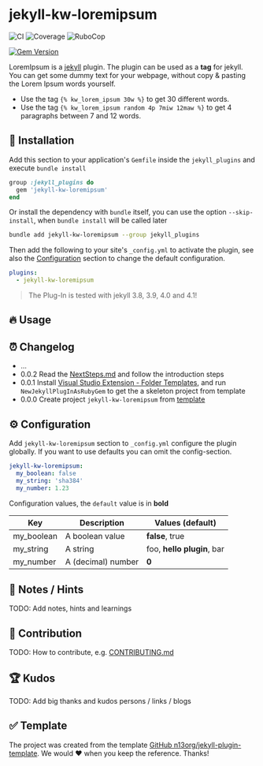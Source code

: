 # jekyll-kw-loremipsum

![CI](https://github.com/n13org/jekyll-kw-loremipsum/workflows/CI/badge.svg)
![Coverage](https://github.com/n13org/jekyll-kw-loremipsum/workflows/Coverage/badge.svg)
![RuboCop](https://github.com/n13org/jekyll-kw-loremipsum/workflows/RuboCop/badge.svg)

[![Gem Version](https://badge.fury.io/rb/jekyll-kw-loremipsum.svg)](https://badge.fury.io/rb/jekyll-kw-loremipsum)

LoremIpsum is a [jekyll][Jekyll Website] plugin. The plugin can be used as a **tag** for jekyll. You can get some dummy text for your webpage, without copy & pasting the Lorem Ipsum words yourself.

- Use the tag `{% kw_lorem_ipsum 30w %}` to get 30 different words.
- Use the tag `{% kw_lorem_ipsum random 4p 7miw 12maw %}` to get 4 paragraphs between 7 and 12 words.

## 🚀 Installation

Add this section to your application's `Gemfile` inside the `jekyll_plugins` and execute `bundle install`

```ruby
group :jekyll_plugins do
  gem 'jekyll-kw-loremipsum'
end
```

Or install the dependency with `bundle` itself, you can use the option `--skip-install`, when `bundle install` will be called later

```sh
bundle add jekyll-kw-loremipsum --group jekyll_plugins 
```

Then add the following to your site's `_config.yml` to activate the plugin, see also the [Configuration](#%EF%B8%8F-configuration) section to change the default configuration. 

```yaml
plugins:
  - jekyll-kw-loremipsum
```

> The Plug-In is tested with jekyll 3.8, 3.9, 4.0 and 4.1!

## 🔥 Usage

## ⏰ Changelog

* ...
* 0.0.2 Read the [NextSteps.md](NextSteps.md) and follow the introduction steps
* 0.0.1 Install [Visual Studio Extension - Folder Templates](https://marketplace.visualstudio.com/items?itemName=Huuums.vscode-fast-folder-structure), and run `NewJekyllPlugInAsRubyGem` to get the a skeleton project from template
* 0.0.0 Create project `jekyll-kw-loremipsum` from [template][GitHub jekyll-plugin-template]

## ⚙️ Configuration

Add `jekyll-kw-loremipsum` section to `_config.yml` configure the plugin globally. If you want to use defaults you can omit the config-section.

```yaml
jekyll-kw-loremipsum:
  my_boolean: false
  my_string: 'sha384'
  my_number: 1.23
```

Configuration values, the `default` value is in **bold**

| Key | Description | Values (**default**) |
|-----|-------------|----------------------|
| my_boolean | A boolean value    | **false**, true |
| my_string  | A string           | foo, **hello plugin**, bar |
| my_number  | A (decimal) number | **0** |

## 📝 Notes / Hints

TODO: Add notes, hints and learnings

## 👋 Contribution

TODO: How to contribute, e.g. [CONTRIBUTING.md](CONTRIBUTING.md)

## 🏆 Kudos

TODO: Add big thanks and kudos persons / links / blogs

## ✅ Template

The project was created from the template [GitHub n13org/jekyll-plugin-template][GitHub jekyll-plugin-template]. We would ❤️ when you keep the reference. Thanks!

[GitHub jekyll-plugin-template]: https://github.com/n13org/jekyll-plugin-template
[Jekyll Website]: https://jekyllrb.com/
